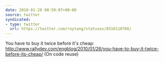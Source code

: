 ```yaml
---
date: 2010-01-28 08:59:07+00:00
source: twitter
syndicated:
- type: twitter
  url: https://twitter.com/roytang/statuses/8316110766/
---
```


You have to buy it twice before it's cheap: http://www.rallydev.com/engblog/2010/01/26/you-have-to-buy-it-twice-before-its-cheap/ (On code reuse)